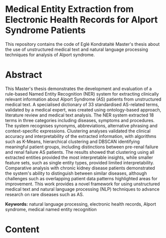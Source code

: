 # Medical Entity Extraction from Electronic Health Records for Alport Syndrome Patients

This repository contains the code of Eglė Kondrataitė Master's thesis about the use of unstructured medical text and natural language processing techniques for analysis of Alport syndrome.

# Abstract

This Master's thesis demonstrates the development and evaluation of a rule-based Named Entity Recognition (NER) system for extracting clinically relevant information about Alport Syndrome (AS) patients from unstructured medical text. A specialised dictionary of 33 standardised AS-related terms, validated by a medical expert, was created using ontology-based approach, literature review and medical text analysis. The NER system extracted 18 terms in three categories including diseases, symptoms and procedures. The system recognises synonyms, abbreviations, alternative phrasing and context-specific expressions. Clustering analyses validated the clinical accuracy and interpretability of the extracted information, with algorithms such as K-Means, hierarchical clustering and DBSCAN identifying meaningful patient groups, including distinctions between pre-renal failure and renal failure AS patients. The results showed that clustering using all extracted entities provided the most interpretable insights, while smaller feature sets, such as single entity types, provided limited interpretability. Comparative analysis with chronic kidney disease patients demonstrated the system's ability to distinguish between similar diseases, although challenges such as overlapping patient data patterns highlighted areas for improvement. This work provides a novel framework for using unstructured medical text and natural language processing (NLP) techniques to advance research on rare diseases such as AS.

**Keywords:** natural language processing, electronic health records, Alport syndrome, medical named entity recognition

# Content
